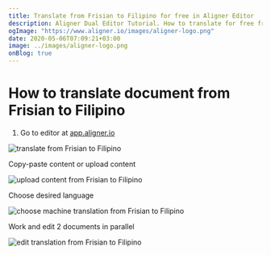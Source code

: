 ```yaml
---
title: Translate from Frisian to Filipino for free in Aligner Editor
description: Aligner Dual Editor Tutorial. How to translate for free from Frisian to Filipino. Aligner is multilingual document management platform. 
ogImage: "https://www.aligner.io/images/aligner-logo.png"
date: 2020-05-06T07:09:21+03:00
image: ../images/aligner-logo.png
onBlog: true
---
```


# How to translate document from Frisian to Filipino

1. Go to editor at [app.aligner.io](https://app.aligner.io "Aligner App web page")

![translate from Frisian to Filipino](../aligner-blank-editor.png "translate from Frisian to Filipino")

Copy-paste content or upload content

![upload content from Frisian to Filipino](../aligner-uploaded-document.png "upload content from Frisian to Filipino")

Choose desired language

![choose machine translation from Frisian to Filipino](../aligner-language-dropdown.png "choose machine translation from Frisian to Filipino")

Work and edit 2 documents in parallel

![edit translation from Frisian to Filipino](../aligner-double-sitded-editor.png "edit translation from Frisian to Filipino")

